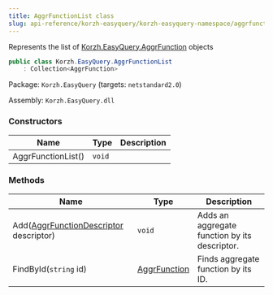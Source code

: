 ```yaml
---
title: AggrFunctionList class
slug: api-reference/korzh-easyquery/korzh-easyquery-namespace/aggrfunctionlist-class
---
```



Represents the list of [Korzh.EasyQuery.AggrFunction](/api-reference/korzh-easyquery/korzh-easyquery-namespace/aggrfunction-class) objects
```csharp
public class Korzh.EasyQuery.AggrFunctionList
    : Collection<AggrFunction>

```
Package: `Korzh.EasyQuery` (targets: `netstandard2.0`)

Assembly: `Korzh.EasyQuery.dll`

### Constructors

| Name | Type | Description | 
| --- | --- | --- | 
| AggrFunctionList() | `void` |  | 


### Methods

| Name | Type | Description | 
| --- | --- | --- | 
| Add([AggrFunctionDescriptor](/api-reference/korzh-easyquery/korzh-easyquery-namespace/aggrfunctiondescriptor-struct) descriptor) | `void` | Adds an aggregate function by its descriptor. | 
| FindById(`string` id) | [AggrFunction](/api-reference/korzh-easyquery/korzh-easyquery-namespace/aggrfunction-class) | Finds aggregate function by its ID. |